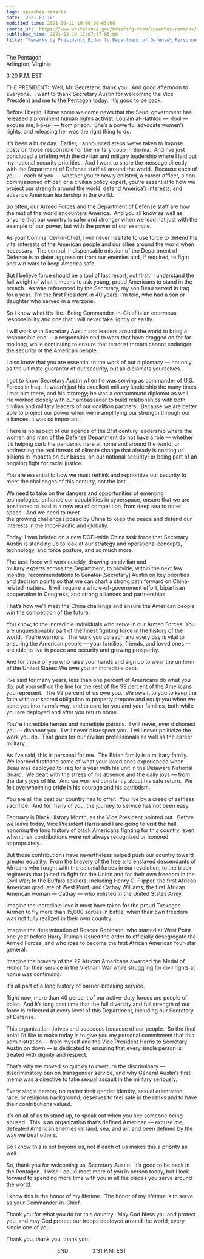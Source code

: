 ```yaml
---
tags: speeches-remarks
date: '2021-02-10'
modified_time: 2021-02-11 10:06:00-05:00
source_url: https://www.whitehouse.gov/briefing-room/speeches-remarks/2021/02/10/remarks-by-president-biden-to-department-of-defense-personnel/
published_time: 2021-02-10 17:07:37-05:00
title: "Remarks by President\_Biden to Department of Defense\_Personnel"
---
```

 
The Pentagon  
Arlington, Virginia

3:20 P.M. EST

THE PRESIDENT:  Well, Mr. Secretary, thank you.  And good afternoon to
everyone.  I want to thank Secretary Austin for welcoming the Vice
President and me to the Pentagon today.  It’s good to be back.  
  
Before I begin, I have some welcome news that the Saudi government has
released a prominent human rights activist, Loujain al-Hathlou — -loul —
excuse me, l-o-u-l — from prison.  She’s a powerful advocate women’s
rights, and releasing her was the right thing to do.  
  
It’s been a busy day.  Earlier, I announced steps we’ve taken to impose
costs on those responsible for the military coup in Burma.  And I’ve
just concluded a briefing with the civilian and military leadership
where I laid out my national security priorities.  And I want to share
the message directly with the Department of Defense staff all around the
world.  Because each of you — each of you — whether you’re newly
enlisted, a career officer, a non-commissioned officer, or a civilian
policy expert, you’re essential to how we project our strength around
the world, defend America’s interests, and advance American leadership
in the world.  
  
So often, our Armed Forces and the Department of Defense staff are how
the rest of the world encounters America.  And you all know as well as
anyone that our country is safer and stronger when we lead not just with
the example of our power, but with the power of our example.  
  
As your Commander-in-Chief, I will never hesitate to use force to defend
the vital interests of the American people and our allies around the
world when necessary.  The central, indispensable mission of the
Department of Defense is to deter aggression from our enemies and, if
required, to fight and win wars to keep America safe.  
  
But I believe force should be a tool of last resort, not first.  I
understand the full weight of what it means to ask young, proud
Americans to stand in the breach.  As was referenced by the Secretary,
my son Beau served in Iraq for a year.  I’m the first President in 40
years, I’m told, who had a son or daughter who served in a warzone.  
  
So I know what it’s like.  Being Commander-in-Chief is an enormous
responsibility and one that I will never take lightly or easily.  
  
I will work with Secretary Austin and leaders around the world to bring
a responsible end — a responsible end to wars that have dragged on for
far too long, while continuing to ensure that terrorist threats cannot
endanger the security of the American people.  
  
I also know that you are essential to the work of our diplomacy — not
only as the ultimate guarantor of our security, but as diplomats
yourselves.   
  
I got to know Secretary Austin when he was serving as commander of U.S.
Forces in Iraq.  It wasn’t just his excellent military leadership the
many times I met him there, and his strategy; he was a consummate
diplomat as well.  He worked closely with our ambassador to build
relationships with both civilian and military leaders of our coalition
partners.  Because we are better able to project our power when we’re
amplifying our strength through our alliances, it was so important.  
  
There is no aspect of our agenda of the 21st century leadership where
the women and men of the Defense Department do not have a role — whether
it’s helping curb the pandemic here at home and around the world; or
addressing the real threats of climate change that already is costing us
billions in impacts on our bases, on our national security; or being
part of an ongoing fight for racial justice.  
  
You are essential to how we must rethink and reprioritize our security
to meet the challenges of this century, not the last.  
  
We need to take on the dangers and opportunities of emerging
technologies, enhance our capabilities in cyberspace, ensure that we are
positioned to lead in a new era of competition, from deep sea to outer
space.  And we need to meet  
the growing challenges posed by China to keep the peace and defend our
interests in the Indo-Pacific and globally.  
  
Today, I was briefed on a new DOD-wide China task force that Secretary
Austin is standing up to look at our strategy and operational concepts,
technology, and force posture, and so much more.  
  
The task force will work quickly, drawing on civilian and  
military experts across the Department, to provide, within the next few
months, recommendations to <s>Senator </s>\[Secretary\] Austin on key
priorities and decision points so that we can chart a strong path
forward on China-related matters.  It will require a whole-of-government
effort, bipartisan cooperation in Congress, and strong alliances and
partnerships.  
  
That’s how we’ll meet the China challenge and ensure the American people
win the competition of the future.  
  
You know, to the incredible individuals who serve in our Armed Forces:
You are unquestionably part of the finest fighting force in the history
of the world.  You’re warriors.  The work you do each and every day is
vital to ensuring the American people — your families, friends, and
loved ones — are able to live in peace and security and growing
prosperity.  
  
And for those of you who raise your hands and sign up to wear the
uniform of the United States: We owe you an incredible debt.   
  
I’ve said for many years, less than one percent of Americans do what you
do: put yourself on the line for the rest of the 99 percent of the
Americans you represent.  The 99 percent of us owe you.  We owe it to
you to keep the faith with our sacred obligation to properly prepare and
equip you when we send you into harm’s way, and to care for you and your
families, both while you are deployed and after you return home.  
  
You’re incredible heroes and incredible patriots.  I will never, ever
dishonest you — dishonor you.  I will never disrespect you.  I will
never politicize the work you do.  That goes for our civilian
professionals as well as the career military.  
  
As I’ve said, this is personal for me.  The Biden family is a military
family.  We learned firsthand some of what your loved ones experienced
when Beau was deployed to Iraq for a year with his unit in the Delaware
National Guard.  We dealt with the stress of his absence and the daily
joys — from the daily joys of life.  And we worried constantly about his
safe return.  We felt overwhelming pride in his courage and his
patriotism.    
  
You are all the best our country has to offer.  You live by a creed of
selfless sacrifice.  And for many of you, the journey to service has not
been easy.  
  
February is Black History Month, as the Vice President pointed out. 
Before we leave today, Vice President Harris and I are going to visit
the hall honoring the long history of black Americans fighting for this
country, even when their contributions were not always recognized or
honored appropriately.  
  
But those contributions have nevertheless helped push our country toward
greater equality.  From the bravery of the free and enslaved descendants
of Africans who fought with the colonial forces in our revolution; to
the black regiments that joined to fight for the Union and for their own
freedom in the Civil War; to the Buffalo soldiers, including Henry O.
Flipper, the first African American graduate of West Point; and Cathay
Williams, the first African American woman — Cathay — who enlisted in
the United States Army.   
  
Imagine the incredible love it must have taken for the proud Tuskegee
Airmen to fly more than 15,000 sorties in battle, when their own freedom
was not fully realized in their own country.  
  
Imagine the determination of Roscoe Robinson, who started at West Point
one year before Harry Truman issued the order to officially desegregate
the Armed Forces, and who rose to become the first African American
four-star general.  
  
Imagine the bravery of the 22 African Americans awarded the Medal of
Honor for their service in the Vietnam War while struggling for civil
rights at home was continuing.   
  
It’s all part of a long history of barrier-breaking service.  
  
Right now, more than 40 percent of our active-duty forces are people of
color.  And it’s long past time that the full diversity and full
strength of our force is reflected at every level of this Department,
including our Secretary of Defense.   
  
This organization thrives and succeeds because of our people.  So the
final point I’d like to make today is to give you my personal commitment
that this administration — from myself and the Vice President Harris to
Secretary Austin on down — is dedicated to ensuring that every single
person is treated with dignity and respect.  
  
That’s why we moved so quickly to overturn the discriminary —
discriminatory ban on transgender service, and why General Austin’s
first memo was a directive to take sexual assault in the military
seriously.  
  
Every single person, no matter their gender identity, sexual
orientation, race, or religious background, deserves to feel safe in the
ranks and to have their contributions valued.  
  
It’s on all of us to stand up, to speak out when you see someone being
abused.  This is an organization that’s defined American — excuse me,
defeated American enemies on land, sea, and air, and been defined by the
way we treat others.  
  
So I know this is not beyond us, not if each of us makes this a priority
as well.  
  
So, thank you for welcoming us, Secretary Austin.  It’s good to be back
in the Pentagon.  I wish I could meet more of you in person today, but I
look forward to spending more time with you in all the places you serve
around the world.  
  
I know this is the honor of my lifetime.  The honor of my lifetime is to
serve as your Commander-in-Chief.  
  
Thank you for what you do for this country.  May God bless you and
protect you, and may God protect our troops deployed around the world,
every single one of you.  
  
Thank you, thank you, thank you.  
  
                                  END                3:31 P.M. EST
